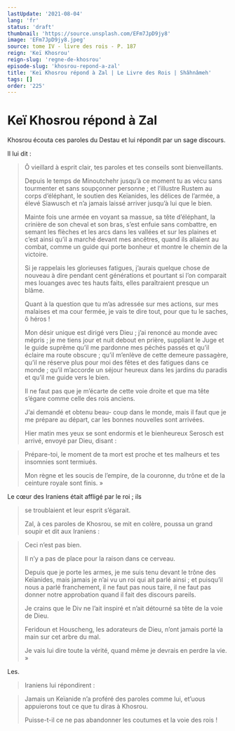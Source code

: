 ```yaml
---
lastUpdate: '2021-08-04'
lang: 'fr'
status: 'draft'
thumbnail: 'https://source.unsplash.com/EFm7JpD9jy8'
image: 'EFm7JpD9jy8.jpeg'
source: tome IV - livre des rois - P. 187
reign: 'Keï Khosrou'
reign-slug: 'regne-de-khosrou'
episode-slug: 'khosrou-repond-a-zal'
title: 'Keï Khosrou répond à Zal | Le Livre des Rois | Shâhnâmeh'
tags: []
order: '225'
---
```


<!-- LTeX: language=fr -->

# Keï Khosrou répond à Zal

Khosrou écouta ces paroles du Destau et lui répondit par un sage discours.

Il lui dit :

> Ô vieillard à esprit clair, tes paroles et tes conseils sont bienveillants.
>
> Depuis le temps de Minoutchehr jusqu’à ce moment tu as vécu sans tourmenter et sans soupçonner personne ; et l’illustre Rustem au corps d’éléphant, le soutien des Keïanides, les délices de l’armée, a élevé Siawusch et n’a jamais laissé arriver jusqu’à lui que le bien.
>
> Mainte fois une armée en voyant sa massue, sa tête d’éléphant, la crinière de son cheval et son bras, s’est enfuie sans combattre, en semant les flèches et les arcs dans les vallées et sur les plaines et c’est ainsi qu’il a marché devant mes ancêtres, quand ils allaient au combat, comme un guide qui porte bonheur et montre le chemin de la victoire.
>
> Si je rappelais les glorieuses fatigues, j’aurais quelque chose de nouveau à dire pendant cent générations et pourtant si l’on comparait mes louanges avec tes hauts faits, elles paraîtraient presque un blâme.
>
> Quant à la question que tu m’as adressée sur mes actions, sur mes malaises et ma cour fermée, je vais te dire tout, pour que tu le saches, ô héros !
>
> Mon désir unique est dirigé vers Dieu ; j’ai renoncé au monde avec mépris ; je me tiens jour et nuit debout en prière, suppliant le Juge et le guide suprême qu’il me pardonne mes péchés passés et qu’il éclaire ma route obscure ; qu’il m’enlève de cette demeure passagère, qu’il ne réserve plus pour moi des fêtes et des fatigues dans ce monde ; qu’il m’accorde un séjour heureux dans les jardins du paradis et qu’il me guide vers le bien.
>
> Il ne faut pas que je m’écarte de cette voie droite et que ma tête s’égare comme celle des rois anciens.
>
> J’ai demandé et obtenu beau-
> coup dans le monde, mais il faut que je me prépare au départ, car les bonnes nouvelles sont arrivées.
>
> Hier matin mes yeux se sont endormis et le bienheureux Serosch est arrivé, envoyé par Dieu, disant :

> Prépare-toi, le moment de ta mort est proche et tes malheurs et tes insomnies sont termiués.
>
> Mon règne et les soucis de l’empire, de la couronne, du trône et de la ceinture royale sont finis. »

Le cœur des Iraniens était affligé par le roi ; ils
>
> se troublaient et leur esprit s’égarait.
>
> Zal, à ces paroles de Khosrou, se mit en colère, poussa un grand soupir et dit aux Iraniens :

> Ceci n’est pas bien.
>
> Il n’y a pas de place pour la raison dans ce cerveau.
>
> Depuis que je porte les armes, je me suis tenu devant le trône des Keïanides, mais jamais je n’ai vu un roi qui ait parlé ainsi ; et puisqu’il nous a parlé franchement, il ne faut pas nous taire, il ne faut pas donner notre approbation quand il fait des discours pareils.
>
> Je crains que le Div ne l’ait inspiré et n’ait détourné sa tête de la voie de Dieu.
>
> Feridoun et Houscheng, les adorateurs de Dieu, n’ont jamais porté la main sur cet arbre du mal.
>
> Je vais lui dire toute la vérité, quand même je devrais en perdre la vie. »

Les.
>
> Iraniens lui répondirent :

> Jamais un Keïanide n’a proféré des paroles comme lui, et’uous appuierons tout ce que tu diras à Khosrou.
>
> Puisse-t-il ce ne pas abandonner les coutumes et la voie des rois !
